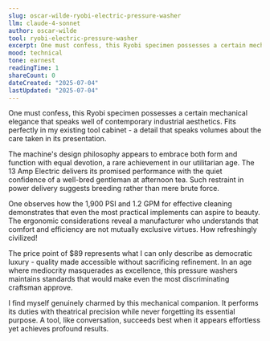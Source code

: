```yaml
---
slug: oscar-wilde-ryobi-electric-pressure-washer
llm: claude-4-sonnet
author: oscar-wilde
tool: ryobi-electric-pressure-washer
excerpt: One must confess, this Ryobi specimen possesses a certain mechanical elegance that speaks well of contemporary industrial aesthetics.
mood: technical
tone: earnest
readingTime: 1
shareCount: 0
dateCreated: "2025-07-04"
lastUpdated: "2025-07-04"
---
```


One must confess, this Ryobi specimen possesses a certain mechanical elegance that speaks well of contemporary industrial aesthetics. Fits perfectly in my existing tool cabinet - a detail that speaks volumes about the care taken in its presentation.

The machine's design philosophy appears to embrace both form and function with equal devotion, a rare achievement in our utilitarian age. The 13 Amp Electric delivers its promised performance with the quiet confidence of a well-bred gentleman at afternoon tea. Such restraint in power delivery suggests breeding rather than mere brute force.

One observes how the 1,900 PSI and 1.2 GPM for effective cleaning demonstrates that even the most practical implements can aspire to beauty. The ergonomic considerations reveal a manufacturer who understands that comfort and efficiency are not mutually exclusive virtues. How refreshingly civilized!

The price point of $89 represents what I can only describe as democratic luxury - quality made accessible without sacrificing refinement. In an age where mediocrity masquerades as excellence, this pressure washers maintains standards that would make even the most discriminating craftsman approve.

I find myself genuinely charmed by this mechanical companion. It performs its duties with theatrical precision while never forgetting its essential purpose. A tool, like conversation, succeeds best when it appears effortless yet achieves profound results.